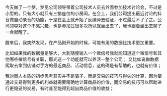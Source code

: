 今天做了一个梦，梦见公司领导带着公司技术人员去外面参加技术讨论会，不过是小型的，只有大小就只有三排座位的小房间，在会上，我们公司提出最近讨论的抖音做自动录音的功能，于是在会上就开始了反编译去验证，不过最后不了了之。公司领导对这个不感兴趣，也是参加过很多次所以就坐出去了，我也跟着坐出去聊了一会就醒了。

醒来后，我突然发现，在产品刚开始的时候，可能有用的数据比技术更加重要。

比如如果我的数据量足够大，大到随便输入一个微信号我就能知道这个微信号和其他哪些微信号有关联，那光这一个功能就可以养活一整个公司；
又比如说做数据爬取去拿到店铺对手方的最近商品、活动信息，这的确是有帮助的，也就有价值；

我对商人本质的初步思考其实并不是骗子，而是交易的技巧与得失的计算，因为要通过交易得到更多的利益就需要精确地计算商品的价值，而交易的技巧可以帮助进行更稳妥的交易，有时甚至能得到超出商品价值的收益；
